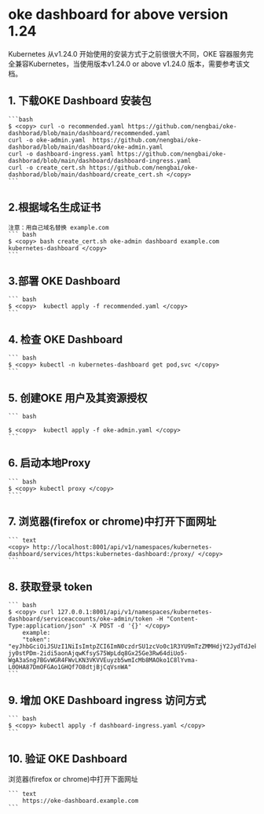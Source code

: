# oke dashboard for above version 1.24

Kubernetes 从v1.24.0 开始使用的安装方式于之前很很大不同，OKE 容器服务完全兼容Kubernetes，当使用版本v1.24.0 or above v1.24.0 版本，需要参考该文档。

## 1. 下载OKE Dashboard 安装包

    ```bash
    $ <copy> curl -o recommended.yaml https://github.com/nengbai/oke-dashborad/blob/main/dashboard/recommended.yaml
    curl -o oke-admin.yaml  https://github.com/nengbai/oke-dashborad/blob/main/dashboard/oke-admin.yaml
    curl -o dashboard-ingress.yaml https://github.com/nengbai/oke-dashborad/blob/main/dashboard/dashboard-ingress.yaml
    curl -o create_cert.sh https://github.com/nengbai/oke-dashborad/blob/main/dashboard/create_cert.sh </copy>
    ```

## 2.根据域名生成证书

    注意：用自己域名替换 example.com
    ``` bash
    $ <copy> bash create_cert.sh oke-admin dashboard example.com kubernetes-dashboard </copy> 
    ```

## 3.部署 OKE Dashboard

    ``` bash
    $ <copy>  kubectl apply -f recommended.yaml </copy> 
    ```

## 4. 检查 OKE Dashboard

    ``` bash
    $ <copy> kubectl -n kubernetes-dashboard get pod,svc </copy> 
    ```

## 5. 创建OKE 用户及其资源授权

    ``` bash

    $ <copy>  kubectl apply -f oke-admin.yaml </copy> 
    ```

## 6. 启动本地Proxy

    ``` bash
    $ <copy> kubectl proxy </copy> 
    ````

## 7. 浏览器(firefox or chrome)中打开下面网址

    ``` text
    <copy> http://localhost:8001/api/v1/namespaces/kubernetes-dashboard/services/https:kubernetes-dashboard:/proxy/ </copy>
    ```

## 8. 获取登录 token

    ``` bash
    $ <copy> curl 127.0.0.1:8001/api/v1/namespaces/kubernetes-dashboard/serviceaccounts/oke-admin/token -H "Content-Type:application/json" -X POST -d '{}' </copy> 
        example:
        "token": "eyJhbGciOiJSUzI1NiIsImtpZCI6ImN0czdrSU1zcVo0c1R3YU9mTzZMMHdjY2JydTdJekt5dXdpQ1Z2d3lRbncifQ.eyJhdWQiOlsiYXBpIl0sImV4cCI6MTY2NjA2ODgyMiwiaWF0IjoxNjY2MDY1MjIyLCJpc3MiOiJodHRwczovL2t1YmVybmV0ZXMuZGVmYXVsdC5zdmMuY2x1c3Rlci5sb2NhbCIsImt1YmVybmV0ZXMuaW8iOnsibmFtZXNwYWNlIjoia3ViZXJuZXRlcy1kYXNoYm9hcmQiLCJzZXJ2aWNlYWNjb3VudCI6eyJuYW1lIjoib2tlLWFkbWluIiwidWlkIjoiMmI0NGMxM2QtNzBkNS00MWI3LTk5MTUtNzQ2MjQxMDFkYzBlIn19LCJuYmYiOjE2NjYwNjUyMjIsInN1YiI6InN5c3RlbTpzZXJ2aWNlYWNjb3VudDprdWJlcm5ldGVzLWRhc2hib2FyZDpva2UtYWRtaW4ifQ.YA8sU6gyW7sTWHBoHO9jtExqrAwIJJ8WRFrNbH4BnSUDK2P0XBAizJafruSfBgksh_ivJrj6TzaTk1UgY6zFfw_fGQ9mB5nWMLVR1yMHTFpAjsUfnEoFU5alv2MBFVJ5mPGBhznoDVi7ZdU29hKr6LLUr2EbOWVHPkeLFtjivGe38S9wpzaL8iGN_bPtV2usJt8ZoYoVtc-jy0stPDm-2idi5aonAjqwKfsyS75WpLdq8Gx25Ge3Rw64diUo5-WgA3aSng7BGvWGR4FWvLKN3VKVVEuyzb5wmIcMb8MAOko1C8lYvma-L0OHA87DmOFGAo1GHQf7O8dtjBjCqVsnWA"
    ```

## 9. 增加 OKE Dashboard ingress 访问方式

    ``` bash
    $ <copy> kubectl apply -f dashboard-ingress.yaml </copy> 
    ```

## 10. 验证 OKE Dashboard

浏览器(firefox or chrome)中打开下面网址

    ``` text
        https://oke-dashboard.example.com
    ```
